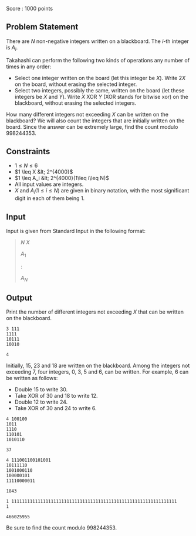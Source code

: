 Score : $1000$ points

## Problem Statement

There are $N$ non-negative integers written on a blackboard. The $i$-th integer is $A_i$.

Takahashi can perform the following two kinds of operations any number of times in any order:

- Select one integer written on the board (let this integer be $X$). Write $2X$ on the board, without erasing the selected integer.
- Select two integers, possibly the same, written on the board (let these integers be $X$ and $Y$). Write $X$ XOR $Y$ (XOR stands for bitwise xor) on the blackboard, without erasing the selected integers.

How many different integers not exceeding $X$ can be written on the blackboard? We will also count the integers that are initially written on the board.
Since the answer can be extremely large, find the count modulo $998244353$.

## Constraints

- $1 \leq N \leq 6$
- $1 \leq X &lt; 2^{4000}$
- $1 \leq A_i &lt; 2^{4000}(1\leq i\leq N)$
- All input values are integers.
- $X$ and $A_i(1\leq i\leq N)$ are given in binary notation, with the most significant digit in each of them being $1$.

## Input

Input is given from Standard Input in the following format:

> $N$ $X$
> 
> $A_1$
> 
> $:$
> 
> $A_N$

## Output

Print the number of different integers not exceeding $X$ that can be written on the blackboard.

```input1
3 111
1111
10111
10010
```

```output1
4
```

Initially, $15$, $23$ and $18$ are written on the blackboard. Among the integers not exceeding $7$, four integers, $0$, $3$, $5$ and $6$, can be written.
For example, $6$ can be written as follows:

- Double $15$ to write $30$.
- Take XOR of $30$ and $18$ to write $12$.
- Double $12$ to write $24$.
- Take XOR of $30$ and $24$ to write $6$.

```input2
4 100100
1011
1110
110101
1010110
```

```output2
37
```

```input3
4 111001100101001
10111110
1001000110
100000101
11110000011
```

```output3
1843
```

```input4
1 111111111111111111111111111111111111111111111111111111111111111
1
```

```output4
466025955
```

Be sure to find the count modulo $998244353$.